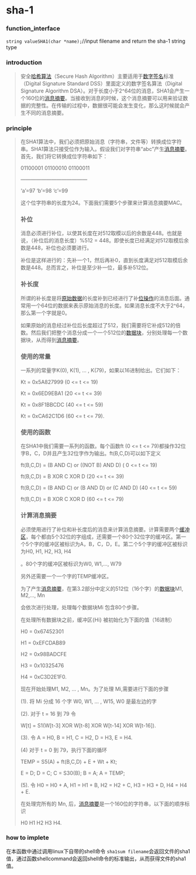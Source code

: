 # sha-1

### function_interface

`string valueSHA1(char *name);`//input filename and return the sha-1 string type

###   introduction

> 	安全[哈希算法](https://baike.baidu.com/item/%E5%93%88%E5%B8%8C%E7%AE%97%E6%B3%95)（Secure Hash Algorithm）主要适用于[数字签名](https://baike.baidu.com/item/%E6%95%B0%E5%AD%97%E7%AD%BE%E5%90%8D)标准   （Digital Signature Standard DSS）里面定义的数字签名算法（Digital Signature Algorithm DSA）。对于长度小于2^64位的消息，SHA1会产生一个160位的[消息摘要](https://baike.baidu.com/item/%E6%B6%88%E6%81%AF%E6%91%98%E8%A6%81/4547744)。当接收到消息的时候，这个消息摘要可以用来验证数据的完整性。在传输的过程中，数据很可能会发生变化，那么这时候就会产生不同的消息摘要。

### principle

> 在SHA1算法中，我们必须把原始消息（字符串，文件等）转换成位字符串。SHA1算法只接受位作为输入。假设我们对字符串“abc”产生[消息摘要](https://baike.baidu.com/item/%E6%B6%88%E6%81%AF%E6%91%98%E8%A6%81)。首先，我们将它转换成位字符串如下：
>
> 01100001 01100010 01100011
>
> ―――――――――――――
>
> ‘a’=97 ‘b’=98 ‘c’=99
>
> 这个位字符串的长度为24。下面我们需要5个步骤来计算消息摘要MAC。
>
> ### 补位
>
> 消息必须进行补位，以使其长度在对512取模以后的余数是448。也就是说，（补位后的消息长度）%512 = 448。即使长度已经满足对512取模后余数是448，补位也必须要进行。
>
> 补位是这样进行的：先补一个1，然后再补0，直到长度满足对512取模后余数是448。总而言之，补位是至少补一位，最多补512位。
>
> ### 补长度
>
> 所谓的补长度是将[原始数据](https://baike.baidu.com/item/%E5%8E%9F%E5%A7%8B%E6%95%B0%E6%8D%AE)的长度补到已经进行了补[位操作](https://baike.baidu.com/item/%E4%BD%8D%E6%93%8D%E4%BD%9C)的消息后面。通常用一个64位的数据来表示原始消息的长度。如果消息长度不大于2^64，那么第一个字就是0。
>
> 如果原始的消息经过补位后长度超过了512，我们需要将它补成512的倍数。然后我们把整个消息分成一个一个512位的[数据块](https://baike.baidu.com/item/%E6%95%B0%E6%8D%AE%E5%9D%97)，分别处理每一个数据块，从而得到[消息摘要](https://baike.baidu.com/item/%E6%B6%88%E6%81%AF%E6%91%98%E8%A6%81)。
>
> ### 使用的常量
>
> 一系列的常量字K(0), K(1), ... , K(79)，如果以16进制给出。它们如下：
>
> Kt = 0x5A827999 (0 <= t <= 19)
>
> Kt = 0x6ED9EBA1 (20 <= t <= 39)
>
> Kt = 0x8F1BBCDC (40 <= t <= 59)
>
> Kt = 0xCA62C1D6 (60 <= t <= 79).
>
> ### 使用的函数
>
> 在SHA1中我们需要一系列的函数。每个函数ft (0 <= t <= 79)都操作32位字B，C，D并且产生32位字作为输出。ft(B,C,D)可以如下定义
>
> ft(B,C,D) = (B AND C) or ((NOT B) AND D) ( 0 <= t <= 19)
>
> ft(B,C,D) = B XOR C XOR D (20 <= t <= 39)
>
> ft(B,C,D) = (B AND C) or (B AND D) or (C AND D) (40 <= t <= 59)
>
> ft(B,C,D) = B XOR C XOR D (60 <= t <= 79)
>
> ### 计算消息摘要
>
> 必须使用进行了补位和补长度后的消息来计算消息摘要。计算需要两个[缓冲区](https://baike.baidu.com/item/%E7%BC%93%E5%86%B2%E5%8C%BA)，每个都由5个32位的字组成，还需要一个80个32位字的缓冲区。第一个5个字的缓冲区被标识为A，B，C，D，E。第二个5个字的缓冲区被标识为H0, H1, H2, H3, H4
>
> 。80个字的缓冲区被标识为W0, W1,..., W79
>
> 另外还需要一个一个字的TEMP缓冲区。
>
> 为了产生[消息摘要](https://baike.baidu.com/item/%E6%B6%88%E6%81%AF%E6%91%98%E8%A6%81)，在第3.2部分中定义的512位（16个字）的[数据块](https://baike.baidu.com/item/%E6%95%B0%E6%8D%AE%E5%9D%97)M1, M2,..., Mn
>
> 会依次进行处理，处理每个数据块Mi 包含80个步骤。
>
> 在处理所有数据块之前，缓冲区{Hi} 被初始化为下面的值（16进制）
>
> H0 = 0x67452301
>
> H1 = 0xEFCDAB89
>
> H2 = 0x98BADCFE
>
> H3 = 0x10325476
>
> H4 = 0xC3D2E1F0.
>
> 现在开始处理M1, M2, ... , Mn。为了处理 Mi,需要进行下面的步骤
>
> (1). 将 Mi 分成 16 个字 W0, W1, ... , W15, W0 是最左边的字
>
> (2). 对于 t = 16 到 79 令
>
> W[t] = S1(W[t-3] XOR W[t-8] XOR W[t-14] XOR W[t-16]).
>
> (3). 令 A = H0, B = H1, C = H2, D = H3, E = H4.
>
> (4) 对于 t = 0 到 79，执行下面的循环
>
> TEMP = S5(A) + ft(B,C,D) + E + Wt + Kt;
>
> E = D; D = C; C = S30(B); B = A; A = TEMP;
>
> (5). 令 H0 = H0 + A, H1 = H1 + B, H2 = H2 + C, H3 = H3 + D, H4 = H4 + E.
>
> 在处理完所有的 Mn, 后，[消息摘要](https://baike.baidu.com/item/%E6%B6%88%E6%81%AF%E6%91%98%E8%A6%81)是一个160位的字符串，以下面的顺序标识
>
> H0 H1 H2 H3 H4.





### how to implete

在本函数中通过调用linux下自带的shell命令 `sha1sum filename`会返回文件的sha1值，通过函数shellcommand会返回shell命令的标准输出，从而获得文件的sha1值。